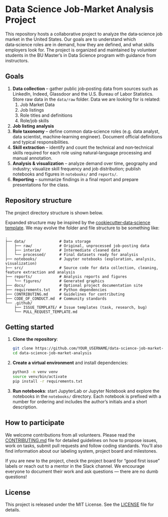 # Data Science Job‑Market Analysis Project

This repository hosts a collaborative project to analyze the data‑science job market in the United States.  Our goals are to understand which data‑science roles are in demand, how they are defined, and what skills employers look for.  The project is organized and maintained by volunteer students in the BU Master’s in Data Science program with guidance from instructors.

## Goals

1. **Data collection** – gather public job‑posting data from sources such as LinkedIn, Indeed, Glassdoor and the U.S. Bureau of Labor Statistics.  Store raw data in the `data/raw` folder. Data we are looking for is related:
    1. Job Market Data
    1. Job listings
    2. Role titles and definitions
    3. Role/job skills
2. **Job listing analysis**
3. **Role taxonomy** – define common data‑science roles (e.g. data analyst, data scientist, machine‑learning engineer).  Document official definitions and typical responsibilities.
4. **Skill extraction** – identify and count the technical and non‑technical skills required for each role using natural‑language processing and manual annotation.
5. **Analysis & visualization** – analyze demand over time, geography and industry; visualize skill frequency and job distribution; publish notebooks and figures in `notebooks/` and `reports/`.
6. **Reporting** – summarize findings in a final report and prepare presentations for the class.

## Repository structure

The project directory structure is shown below.

Expanded structure may be inspired by the [cookiecutter‑data‑science template](https://github.com/drivendataorg/cookiecutter-data-science). We may evolve the folder and file structure to be something like:

```
.
├── data/               # Data storage
│   ├── raw/            # Original, unprocessed job‑posting data
│   ├── interim/        # Intermediate cleaned data
│   └── processed/      # Final datasets ready for analysis
├── notebooks/          # Jupyter notebooks (exploration, analysis, visualization)
├── src/                # Source code for data collection, cleaning, feature extraction and analysis
├── reports/            # Analysis reports and figures
│   └── figures/        # Generated graphics
├── docs/               # Optional project documentation site
├── requirements.txt    # Python dependencies
├── CONTRIBUTING.md     # Guidelines for contributing
├── CODE_OF_CONDUCT.md  # Community standards
└── .github/
    ├── ISSUE_TEMPLATE/ # Issue templates (task, research, bug)
    └── PULL_REQUEST_TEMPLATE.md
```

## Getting started

1. **Clone the repository**:
   ```bash
   git clone https://github.com/YOUR_USERNAME/data-science-job-market-analysis.git
   cd data-science-job-market-analysis
   ```
2. **Create a virtual environment** and install dependencies:
   ```bash
   python3 -m venv venv
   source venv/bin/activate
   pip install -r requirements.txt
   ```
3. **Run notebooks**: start JupyterLab or Jupyter Notebook and explore the notebooks in the `notebooks/` directory.  Each notebook is prefixed with a number for ordering and includes the author’s initials and a short description.

## How to participate

We welcome contributions from all volunteers.  Please read the [CONTRIBUTING.md](CONTRIBUTING.md) file for detailed guidelines on how to propose issues, work on tasks, submit pull requests and follow coding standards.  You’ll also find information about our labeling system, project board and milestones.

If you are new to the project, check the project board for “good first issue” labels or reach out to a mentor in the Slack channel.  We encourage everyone to document their work and ask questions — there are no dumb questions!

## License

This project is released under the MIT License.  See the [LICENSE](LICENSE) file for details.
